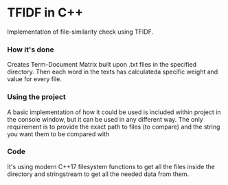 
# TFIDF in C++

Implementation of file-similarity check using TFIDF.


### How it's done

Creates Term-Document Matrix built upon .txt files in the specified directory. Then each word in the texts has calculateda specific weight and value for every file.

### Using the project

A basic implementation of how it could be used is included within project in the console window, but it can be used in any different way. The only requirement is to provide the exact path to files (to compare) and the string you want them to be compared with

### Code

It's using modern C++17 filesystem functions to get all the files inside the directory and stringstream to get all the needed data from them.
